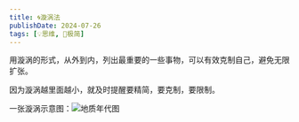 ```yaml
---
title: 🌀漩涡法
publishDate: 2024-07-26
tags: [💡思维, 🥚极简]
---
```


用漩涡的形式，从外到内，列出最重要的一些事物，可以有效克制自己，避免无限扩张。

因为漩涡越里面越小，就及时提醒要精简，要克制，要限制。

一张漩涡示意图：![地质年代图](/images/Geologic_time_scale.svg)
